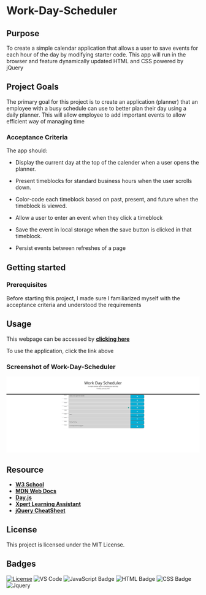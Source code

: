 # Work-Day-Scheduler

## Purpose

To create a simple calendar application that allows a user to save events for each hour of the day by modifying starter code. This app will run in the browser and feature dynamically updated HTML and CSS powered by jQuery

## Project Goals

The primary goal for this project is to create an application (planner) that an employee with a busy schedule can use to better plan their day using a daily planner. This will allow employee to add important events to allow efficient way of managing time

### Acceptance Criteria

The app should:

- Display the current day at the top of the calender when a user opens the planner.

- Present timeblocks for standard business hours when the user scrolls down.

- Color-code each timeblock based on past, present, and future when the timeblock is viewed.

- Allow a user to enter an event when they click a timeblock

- Save the event in local storage when the save button is clicked in that timeblock.

- Persist events between refreshes of a page

## Getting started

### Prerequisites

Before starting this project, I made sure I familiarized myself with the acceptance criteria and understood the requirements

## Usage

This webpage can be accessed by [**clicking here**](https://dalabi91.github.io/Work-Day-Scheduler/)

To use the application, click the link above

### Screenshot of Work-Day-Scheduler

![](./assets/images/planner.png)

## Resource

- [**W3 School**](https://www.w3schools.com/)
- [**MDN Web Docs**](https://developer.mozilla.org/)
- [**Day.js**](https://day.js.org/docs/en/display/format)
- [**Xpert Learning Assistant**](https://bootcampspot.instructure.com/courses/5693/external_tools/313)
- [**jQuery CheatSheet**](https://htmlcheatsheet.com/jquery/)

## License

This project is licensed under the MIT License.

## Badges

[![License](https://img.shields.io/badge/License-MIT-blue.svg)](https://opensource.org/licenses/MIT)
![VS Code](https://img.shields.io/badge/Made%20with-VSCode-1f425f.svg)
![JavaScript Badge](https://img.shields.io/badge/JavaScript-F7DF1E?logo=javascript&logoColor=000&style=flat)
![HTML Badge](https://img.shields.io/badge/HTML-E34F26?logo=html5&logoColor=white&style=flat)
![CSS Badge](https://img.shields.io/badge/CSS-1572B6?logo=css3&logoColor=white&style=flat)
![Jquery](https://img.shields.io/badge/jQuery-0769AD?style=for-the-badge&logo=jquery&logoColor=white&style=flat)
